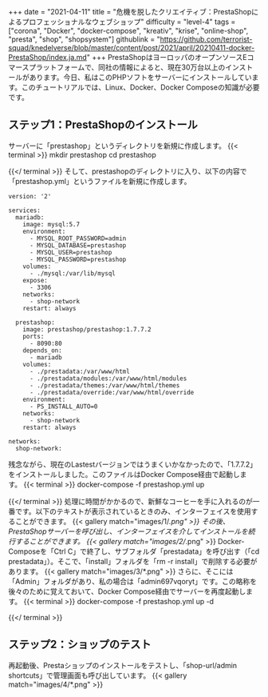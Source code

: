 +++
date = "2021-04-11"
title = "危機を脱したクリエイティブ：PrestaShopによるプロフェッショナルなウェブショップ"
difficulty = "level-4"
tags = ["corona", "Docker", "docker-compose", "kreativ", "krise", "online-shop", "presta", "shop", "shopsystem"]
githublink = "https://github.com/terrorist-squad/knedelverse/blob/master/content/post/2021/april/20210411-docker-PrestaShop/index.ja.md"
+++
PrestaShopはヨーロッパのオープンソースEコマースプラットフォームで、同社の情報によると、現在30万台以上のインストールがあります。今日、私はこのPHPソフトをサーバーにインストールしています。このチュートリアルでは、Linux、Docker、Docker Composeの知識が必要です。
## ステップ1：PrestaShopのインストール
サーバーに「prestashop」というディレクトリを新規に作成します。
{{< terminal >}}
mkdir prestashop
cd prestashop

{{</ terminal >}}
そして、prestashopのディレクトリに入り、以下の内容で「prestashop.yml」というファイルを新規に作成します。
```
version: '2'

services:
  mariadb:
    image: mysql:5.7
    environment:
      - MYSQL_ROOT_PASSWORD=admin
      - MYSQL_DATABASE=prestashop
      - MYSQL_USER=prestashop
      - MYSQL_PASSWORD=prestashop
    volumes:
      - ./mysql:/var/lib/mysql
    expose:
      - 3306
    networks:
      - shop-network
    restart: always

  prestashop:
    image: prestashop/prestashop:1.7.7.2
    ports:
      - 8090:80
    depends_on:
      - mariadb
    volumes:
      - ./prestadata:/var/www/html
      - ./prestadata/modules:/var/www/html/modules
      - ./prestadata/themes:/var/www/html/themes
      - ./prestadata/override:/var/www/html/override
    environment:
      - PS_INSTALL_AUTO=0
    networks:
      - shop-network
    restart: always

networks:
  shop-network:

```
残念ながら、現在のLastestバージョンではうまくいかなかったので、「1.7.7.2」をインストールしました。このファイルはDocker Compose経由で起動します。
{{< terminal >}}
docker-compose -f prestashop.yml up

{{</ terminal >}}
処理に時間がかかるので、新鮮なコーヒーを手に入れるのが一番です。以下のテキストが表示されているときのみ、インターフェイスを使用することができます。
{{< gallery match="images/1/*.png" >}}
その後、PrestaShopサーバーを呼び出し、インターフェイスを介してインストールを続行することができます。
{{< gallery match="images/2/*.png" >}}
Docker-Composeを「Ctrl C」で終了し、サブフォルダ「prestadata」を呼び出す（「cd prestadata」）。そこで、「install」フォルダを「rm -r install」で削除する必要があります。
{{< gallery match="images/3/*.png" >}}
さらに、そこには「Admin」フォルダがあり、私の場合は「admin697vqoryt」です。この略称を後々のために覚えておいて、Docker Compose経由でサーバーを再度起動します。
{{< terminal >}}
docker-compose -f prestashop.yml up -d

{{</ terminal >}}

## ステップ2：ショップのテスト
再起動後、Prestaショップのインストールをテストし、「shop-url/admin shortcuts」で管理画面も呼び出しています。
{{< gallery match="images/4/*.png" >}}
